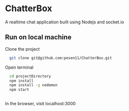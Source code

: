 # ChatterBox
A realtime chat application built using Nodejs and socket.io






## Run on local machine

Clone the project

```bash
  git clone git@github.com:pesen11/ChatterBox.git

```




Open terminal


```bash
  cd projectDirectory
  npm install
  npm install -g nodemon
  npm start
  

```

In the browser, visit localhost:3000

